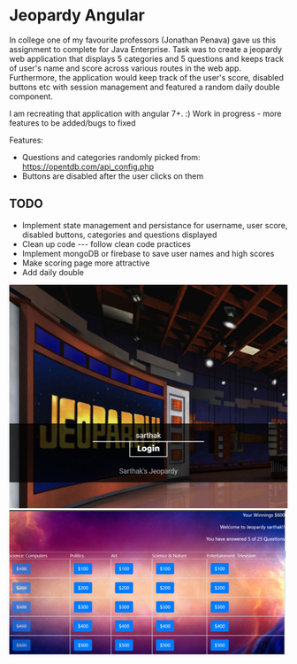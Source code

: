 # Jeopardy Angular

In college one of my favourite professors (Jonathan Penava) gave us this assignment to complete for Java Enterprise.  Task was to create a jeopardy web application that displays 5 categories and 5 questions and keeps track of user's name and score across various routes in the web app.  Furthermore, the application would keep track of the user's score, disabled buttons etc with session management and featured a random daily double component.  

I am recreating that application with angular 7+.  :)  Work in progress - more features to be added/bugs to fixed

Features: 
* Questions and categories randomly picked from: https://opentdb.com/api_config.php
* Buttons are disabled after the user clicks on them


## TODO
* Implement state management and persistance for username, user score, disabled buttons, categories and questions displayed
* Clean up code --- follow clean code practices
* Implement mongoDB or firebase to save user names and high scores 
* Make scoring page more attractive
* Add daily double

<img src="jeopardy1.png?raw=true" width="600px">
<img src="jeopardy2.png?raw=true" width="500px">
